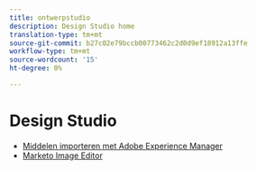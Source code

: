 ```yaml
---
title: ontwerpstudio
description: Design Studio home
translation-type: tm+mt
source-git-commit: b27c02e79bccb00773462c2d0d9ef18912a13ffe
workflow-type: tm+mt
source-wordcount: '15'
ht-degree: 0%

---
```



# Design Studio

* [Middelen importeren met Adobe Experience Manager](importing-assets-with-adobe-experience-manager.md)
* [Marketo Image Editor](marketo-image-editor.md)
